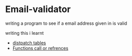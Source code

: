 # Email-validator
writing a program to see if a email address given in is valid

writing this i learnt
* [distpatch tables](https://github.com/LucaGreenshields/Coding-TIL/blob/master/dispatch_tables.md)
* [Functions call or refrences](https://github.com/LucaGreenshields/Coding-TIL/blob/master/functions_call_or_reference.md)

